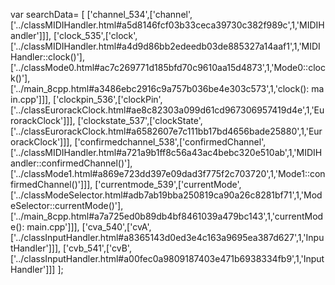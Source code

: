 var searchData= \[
\[\'channel\_534\',\[\'channel\',\[\'../classMIDIHandler.html\#a5d8146fcf03b33ceca39730c382f989c\',1,\'MIDIHandler\'\]\]\],
\[\'clock\_535\',\[\'clock\',\[\'../classMIDIHandler.html\#a4d9d86bb2edeedb03de885327a14aaf1\',1,\'MIDIHandler::clock()\'\],\[\'../classMode0.html\#ac7c269771d185bfd70c9610aa15d4873\',1,\'Mode0::clock()\'\],\[\'../main\_8cpp.html\#a3486ebc2916c9a757b036be4e303c573\',1,\'clock(): main.cpp\'\]\]\],
\[\'clockpin\_536\',\[\'clockPin\',\[\'../classEurorackClock.html\#ae8c82303a099d61cd967306957419d4e\',1,\'EurorackClock\'\]\]\],
\[\'clockstate\_537\',\[\'clockState\',\[\'../classEurorackClock.html\#a6582607e7c111bb17bd4656bade25880\',1,\'EurorackClock\'\]\]\],
\[\'confirmedchannel\_538\',\[\'confirmedChannel\',\[\'../classMIDIHandler.html\#a721a9b1ff8c56a43ac4bebc320e510ab\',1,\'MIDIHandler::confirmedChannel()\'\],\[\'../classMode1.html\#a869e723dd397e09dad3f775f2c703720\',1,\'Mode1::confirmedChannel()\'\]\]\],
\[\'currentmode\_539\',\[\'currentMode\',\[\'../classModeSelector.html\#adb7ab19bba250819ca90a26c8281bf71\',1,\'ModeSelector::currentMode()\'\],\[\'../main\_8cpp.html\#a7a725ed0b89db4bf8461039a479bc143\',1,\'currentMode(): main.cpp\'\]\]\],
\[\'cva\_540\',\[\'cvA\',\[\'../classInputHandler.html\#a8365143d0ed3e4c163a9695ea387d627\',1,\'InputHandler\'\]\]\],
\[\'cvb\_541\',\[\'cvB\',\[\'../classInputHandler.html\#a00fec0a9809187403e471b6938334fb9\',1,\'InputHandler\'\]\]\]
\];
